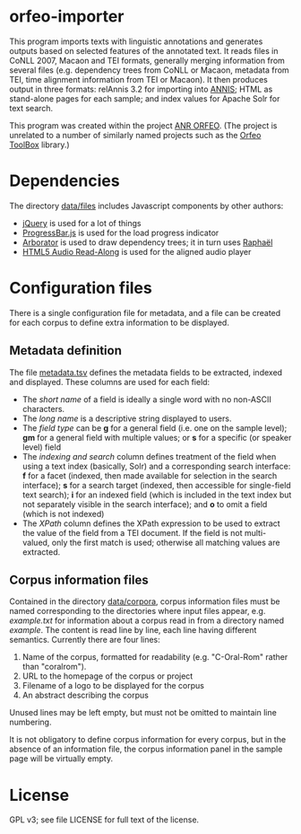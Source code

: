 # orfeo-importer

This program imports texts with linguistic annotations and generates
outputs based on selected features of the annotated text. It reads
files in CoNLL 2007, Macaon and TEI formats, generally merging
information from several files (e.g. dependency trees from CoNLL or
Macaon, metadata from TEI, time alignment information from TEI or
Macaon). It then produces output in three formats: relAnnis 3.2 for
importing into [ANNIS](http://annis-tools.org/); HTML as stand-alone
pages for each sample; and index values for Apache Solr for text
search.

This program was created within the project [ANR
ORFEO](http://www.projet-orfeo.fr/). (The project is unrelated to a
number of similarly named projects such as the [Orfeo
ToolBox](https://www.orfeo-toolbox.org/) library.)


# Dependencies

The directory [data/files](data/files) includes Javascript components
by other authors:

 - [jQuery](http://jquery.com/) is used for a lot of things
 - [ProgressBar.js](http://kimmobrunfeldt.github.io/progressbar.js/) is used for the load progress indicator
 - [Arborator](http://arborator.ilpga.fr/) is used to draw dependency trees; it in turn uses [Raphaël](http://raphaeljs.com/)
 - [HTML5 Audio Read-Along](https://github.com/westonruter/html5-audio-read-along) is used for the aligned audio player


# Configuration files

There is a single configuration file for metadata, and a file can be
created for each corpus to define extra information to be displayed.

## Metadata definition

The file [metadata.tsv](data/metadata.tsv) defines the metadata fields
to be extracted, indexed and displayed. These columns are used for
each field:

 - The *short name* of a field is ideally a single word with no
   non-ASCII characters.
 - The *long name* is a descriptive string displayed to users.
 - The *field type* can be **g** for a general field (i.e. one on the
   sample level); **gm** for a general field with multiple values; or
   **s** for a specific (or speaker level) field
 - The *indexing and search* column defines treatment of the field
   when using a text index (basically, Solr) and a corresponding
   search interface: **f** for a facet (indexed, then made available
   for selection in the search interface); **s** for a search target
   (indexed, then accessible for single-field text search); **i** for
   an indexed field (which is included in the text index but not
   separately visible in the search interface); and **o** to omit a
   field (which is not indexed)
 - The *XPath* column defines the XPath expression to be used to
   extract the value of the field from a TEI document. If the field is
   not multi-valued, only the first match is used; otherwise all
   matching values are extracted.

## Corpus information files

Contained in the directory [data/corpora](data/corpora), corpus
information files must be named corresponding to the directories where
input files appear, e.g. *example.txt* for information about a corpus
read in from a directory named *example*. The content is read line by
line, each line having different semantics. Currently there are four
lines:

 1. Name of the corpus, formatted for readability (e.g. "C-Oral-Rom"
    rather than "coralrom").
 1. URL to the homepage of the corpus or project
 1. Filename of a logo to be displayed for the corpus
 1. An abstract describing the corpus

Unused lines may be left empty, but must not be omitted to maintain
line numbering.

It is not obligatory to define corpus information for every corpus,
but in the absence of an information file, the corpus information
panel in the sample page will be virtually empty.


# License

GPL v3; see file LICENSE for full text of the license.

